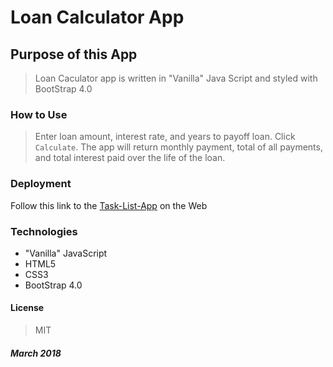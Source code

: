 # Loan Calculator App

## Purpose of this App

>Loan Caculator app is written in "Vanilla" Java Script and styled with BootStrap 4.0

### How to Use

>Enter loan amount, interest rate, and years to payoff loan. Click `Calculate`. The app will return monthly payment, total of all payments, and total interest paid over the life of the loan.

### Deployment

Follow this link to the [Task-List-App](https://captnwalker.github.io/task-list-app/) on the Web

### Technologies

* "Vanilla" JavaScript
* HTML5
* CSS3
* BootStrap 4.0

#### License

>MIT

##### *March 2018*